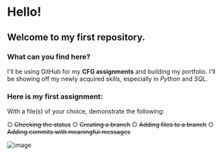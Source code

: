 # Hello!
## Welcome to my first repository. 
### What can you find here?
I'll be using GitHub for my **CFG assignments** and building my portfolio.
I'll be showing off my newly acquired skills, especially in *Python* and *SQL*. 

### Here is my first assignment: 
With a file(s) of your choice, demonstrate the following:

○ ~~Checking the status~~
○ ~~Creating a branch~~
○ ~~Adding files to a branch~~
○ ~~Adding commits with meaningful messages~~

![image](https://github.com/f-lane/CFG/assets/168937219/3e1c23a8-a46f-4371-888c-b06d99212a03)


